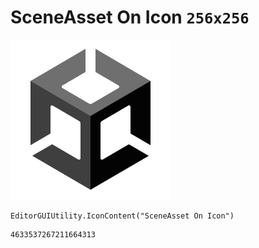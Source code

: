 # SceneAsset On Icon `256x256`
<img src="/img/SceneAsset%20On%20Icon.png" width=256 height=256>

``` CSharp
EditorGUIUtility.IconContent("SceneAsset On Icon")
```
```
4633537267211664313
```
